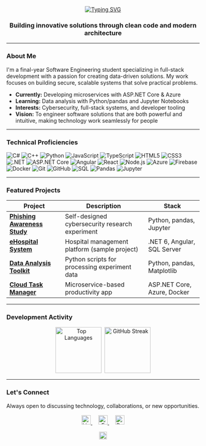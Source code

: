 <p align="center">
  <a href="https://git.io/typing-svg">
    <img src="https://readme-typing-svg.demolab.com?font=Roboto+Condensed&weight=700&size=32&duration=2800&pause=1000&color=000000&center=true&vCenter=true&width=800&height=100&lines=Hello%2C+I'm+Lana+Mustafic;Aspiring+Full-Stack+Developer" alt="Typing SVG" />
  </a>
</p>

<h3 align="center">Building innovative solutions through clean code and modern architecture</h3>

---

### About Me
I'm a final-year Software Engineering student specializing in full-stack development with a passion for creating data-driven solutions. My work focuses on building secure, scalable systems that solve practical problems.

- **Currently:** Developing microservices with ASP.NET Core & Azure
- **Learning:** Data analysis with Python/pandas and Jupyter Notebooks
- **Interests:** Cybersecurity, full-stack systems, and developer tooling
- **Vision:** To engineer software solutions that are both powerful and intuitive, making technology work seamlessly for people

---

### Technical Proficiencies
![C#](https://img.shields.io/badge/C%23-239120?style=for-the-badge&logo=c-sharp&logoColor=white) ![C++](https://img.shields.io/badge/C%2B%2B-00599C?style=for-the-badge&logo=c%2B%2B&logoColor=white) ![Python](https://img.shields.io/badge/Python-3776AB?style=for-the-badge&logo=python&logoColor=white) ![JavaScript](https://img.shields.io/badge/JavaScript-F7DF1E?style=for-the-badge&logo=javascript&logoColor=black) ![TypeScript](https://img.shields.io/badge/TypeScript-3178C6?style=for-the-badge&logo=typescript&logoColor=white) ![HTML5](https://img.shields.io/badge/HTML5-E34F26?style=for-the-badge&logo=html5&logoColor=white) ![CSS3](https://img.shields.io/badge/CSS3-1572B6?style=for-the-badge&logo=css3&logoColor=white) ![.NET](https://img.shields.io/badge/.NET-512BD4?style=for-the-badge&logo=.net&logoColor=white) ![ASP.NET Core](https://img.shields.io/badge/ASP.NET_Core-512BD4?style=for-the-badge&logo=.net&logoColor=white) ![Angular](https://img.shields.io/badge/Angular-DD0031?style=for-the-badge&logo=angular&logoColor=white) ![React](https://img.shields.io/badge/React-20232A?style=for-the-badge&logo=react&logoColor=61DAFB) ![Node.js](https://img.shields.io/badge/Node.js-339933?style=for-the-badge&logo=nodedotjs&logoColor=white) ![Azure](https://img.shields.io/badge/Azure-0089D6?style=for-the-badge&logo=microsoft-azure&logoColor=white) ![Firebase](https://img.shields.io/badge/Firebase-FFCA28?style=for-the-badge&logo=firebase&logoColor=black) ![Docker](https://img.shields.io/badge/Docker-2496ED?style=for-the-badge&logo=docker&logoColor=white) ![Git](https://img.shields.io/badge/Git-F05032?style=for-the-badge&logo=git&logoColor=white) ![GitHub](https://img.shields.io/badge/GitHub-181717?style=for-the-badge&logo=github&logoColor=white) ![SQL](https://img.shields.io/badge/SQL-CC2927?style=for-the-badge&logo=microsoft-sql-server&logoColor=white) ![Pandas](https://img.shields.io/badge/pandas-150458?style=for-the-badge&logo=pandas&logoColor=white) ![Jupyter](https://img.shields.io/badge/Jupyter-F37626?style=for-the-badge&logo=jupyter&logoColor=white)

---

### Featured Projects

| Project | Description | Stack |
|---------|-------------|-------|
| **[Phishing Awareness Study](#)** | Self-designed cybersecurity research experiment | Python, pandas, Jupyter |
| **[eHospital System](#)** | Hospital management platform (sample project) | .NET 6, Angular, SQL Server |
| **[Data Analysis Toolkit](#)** | Python scripts for processing experiment data | Python, pandas, Matplotlib |
| **[Cloud Task Manager](#)** | Microservice-based productivity app | ASP.NET Core, Azure, Docker |

---

### Development Activity
<div align="center" style="margin: 1rem 0">
  <div style="display: flex; justify-content: center; gap: 0.5rem; flex-wrap: wrap;">
    <img src="https://github-readme-stats.vercel.app/api/top-langs/?username=lana-mustafic&layout=compact&theme=default&hide_border=true&langs_count=5&size_weight=0.5&count_weight=0.5" alt="Top Languages" style="height: 120px;">
    <img src="https://streak-stats.demolab.com/?user=lana-mustafic&theme=default&hide_border=true&fire=2563EB" alt="GitHub Streak" style="height: 120px;">
  </div>
</div>

---

### Let's Connect
Always open to discussing technology, collaborations, or new opportunities.

<div align="center" style="margin-top: 1rem;">
  <a href="https://linkedin.com/in/lana-mustafic" style="margin: 0 8px;">
    <img src="https://img.shields.io/badge/LinkedIn-0A66C2?style=for-the-badge&logo=linkedin&logoColor=white" alt="LinkedIn" height="24">
  </a>
  <a href="mailto:llanamustafic@gmail.com" style="margin: 0 8px;">
    <img src="https://img.shields.io/badge/Email-EA4335?style=for-the-badge&logo=gmail&logoColor=white" alt="Email" height="24">
  </a>
  <a href="https://lana-mustafic.github.io" style="margin: 0 8px;">
    <img src="https://img.shields.io/badge/Portfolio-2563EB?style=for-the-badge&logo=google-chrome&logoColor=white" alt="Portfolio" height="24">
  </a>
</div>

<p align="center" style="margin-top: 1rem;">
  <img src="https://komarev.com/ghpvc/?username=lana-mustafic&label=Profile%20Views&color=2563EB&style=flat" alt="Profile Views" height="20">
</p>
